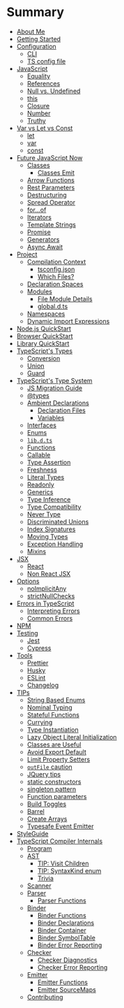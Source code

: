 # Summary

* [About Me](AboutMe.md) <!--completed-->
* [Getting Started](TypeScript.md) <!--completed-->
* [Configuration](configuration/configuration.md) <!--completed-->
  * [CLI](configuration/cli.md) <!--completed-->
  * [TS config file](configuration/ts_config_file.md)  <!--completed-->
* [JavaScript](javascript/recap.md)
  * [Equality](javascript/equality.md)
  * [References](javascript/references.md)
  * [Null vs. Undefined](javascript/null-undefined.md)
  * [this](javascript/this.md)
  * [Closure](javascript/closure.md)
  * [Number](javascript/number.md)
  * [Truthy](javascript/truthy.md)
* [Var vs Let vs Const](defination/defination.md) <!--completed-->
  * [let](defination/let.md) <!--completed-->
  * [var](defination/var.md) <!--completed-->
  * [const](defination/const.md)   <!--completed-->
* [Future JavaScript Now](future-javascript.md) 
  * [Classes](classes.md)
    * [Classes Emit](classes-emit.md)
  * [Arrow Functions](arrow-functions.md)
  * [Rest Parameters](rest-parameters.md)
  * [Destructuring](destructuring.md) <!--completed-->
  * [Spread Operator](spread-operator.md)
  * [for...of](for...of.md)
  * [Iterators](iterators.md)
  * [Template Strings](template-strings.md)
  * [Promise](promise.md)
  * [Generators](generators.md)
  * [Async Await](async-await.md)
* [Project](project/project.md)
  * [Compilation Context](project/compilation-context.md)
    * [tsconfig.json](project/tsconfig.md)
    * [Which Files?](project/files.md)
  * [Declaration Spaces](project/declarationspaces.md)
  * [Modules](project/modules.md)
    * [File Module Details](project/external-modules.md)
    * [global.d.ts](project/globals.md)
  * [Namespaces](project/namespaces.md)
  * [Dynamic Import Expressions](project/dynamic-import-expressions.md)
* [Node.js QuickStart](quick/nodejs.md)
* [Browser QuickStart](quick/browser.md)
* [Library QuickStart](quick/library.md)
* [TypeScript's Types](types/types.md) <!--completed-->
  * [Conversion](types/conversion.md)
  * [Union](types/union.md) <!--completed-->
  * [Guard](types/guard.md)   <!--completed-->
* [TypeScript's Type System](types/type-system.md)
  * [JS Migration Guide](types/migrating.md)
  * [@types](types/@types.md)
  * [Ambient Declarations](types/ambient/intro.md)
    * [Declaration Files](types/ambient/d.ts.md)
    * [Variables](types/ambient/variables.md)
  * [Interfaces](types/interfaces.md)
  * [Enums](enums.md)
  * [`lib.d.ts`](types/lib.d.ts.md)
  * [Functions](types/functions.md)
  * [Callable](types/callable.md)
  * [Type Assertion](types/type-assertion.md)
  * [Freshness](types/freshness.md)  
  * [Literal Types](types/literal-types.md)
  * [Readonly](types/readonly.md)
  * [Generics](types/generics.md)
  * [Type Inference](types/type-inference.md)
  * [Type Compatibility](types/type-compatibility.md)
  * [Never Type](types/never.md)
  * [Discriminated Unions](types/discriminated-unions.md)
  * [Index Signatures](types/index-signatures.md)
  * [Moving Types](types/moving-types.md)
  * [Exception Handling](types/exceptions.md)
  * [Mixins](types/mixins.md)
* [JSX](jsx/tsx.md)
  * [React](jsx/react.md)
  * [Non React JSX](jsx/others.md)
* [Options](options/intro.md)
  * [noImplicitAny](options/noImplicitAny.md)
  * [strictNullChecks](options/strictNullChecks.md)
* [Errors in TypeScript](errors/main.md)
  * [Interpreting Errors](errors/interpreting-errors.md)
  * [Common Errors](errors/common-errors.md)
* [NPM](npm/index.md)
* [Testing](testing/intro.md)
  * [Jest](testing/jest.md)
  * [Cypress](testing/cypress.md)
* [Tools](tools/intro.md)
  * [Prettier](tools/prettier.md)
  * [Husky](tools/husky.md)
  * [ESLint](tools/eslint.md)
  * [Changelog](tools/changelog.md)
* [TIPs](tips/main.md)
  * [String Based Enums](tips/stringEnums.md)
  * [Nominal Typing](tips/nominalTyping.md)
  * [Stateful Functions](tips/statefulFunctions.md)
  * [Currying](tips/currying.md)
  * [Type Instantiation](tips/typeInstantiation.md)
  * [Lazy Object Literal Initialization](tips/lazyObjectLiteralInitialization.md)
  * [Classes are Useful](tips/classesAreUseful.md)
  * [Avoid Export Default](tips/defaultIsBad.md)
  * [Limit Property Setters](tips/propertySetters.md)
  * [`outFile` caution](tips/outFile.md)
  * [JQuery tips](tips/jquery.md)
  * [static constructors](tips/staticConstructor.md)
  * [singleton pattern](tips/singleton.md)
  * [Function parameters](tips/functionParameters.md)
  * [Build Toggles](tips/build-toggles.md)
  * [Barrel](tips/barrel.md)
  * [Create Arrays](tips/create-arrays.md)
  * [Typesafe Event Emitter](tips/typed-event.md)
* [StyleGuide](styleguide/styleguide.md)
* [TypeScript Compiler Internals](compiler/overview.md)
  * [Program](compiler/program.md)
  * [AST](compiler/ast.md)
    * [TIP: Visit Children](compiler/ast-tip-children.md)
    * [TIP: SyntaxKind enum](compiler/ast-tip-syntaxkind.md)
    * [Trivia](compiler/ast-trivia.md)
  * [Scanner](compiler/scanner.md)
  * [Parser](compiler/parser.md)
    * [Parser Functions](compiler/parser-functions.md)
  * [Binder](compiler/binder.md)
    * [Binder Functions](compiler/binder-functions.md)
    * [Binder Declarations](compiler/binder-declarations.md)
    * [Binder Container](compiler/binder-container.md)
    * [Binder SymbolTable](compiler/binder-symboltable.md)
    * [Binder Error Reporting](compiler/binder-diagnostics.md)
  * [Checker](compiler/checker.md)
    * [Checker Diagnostics](compiler/checker-global.md)
    * [Checker Error Reporting](compiler/checker-diagnostics.md)
  * [Emitter](compiler/emitter.md)
    * [Emitter Functions](compiler/emitter-functions.md)
    * [Emitter SourceMaps](compiler/emitter-sourcemaps.md)
  * [Contributing](compiler/contributing.md)
